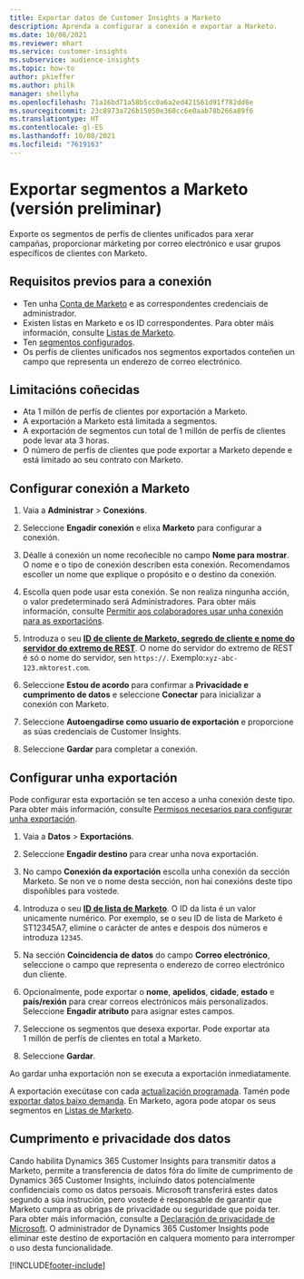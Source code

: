 ```yaml
---
title: Exportar datos de Customer Insights a Marketo
description: Aprenda a configurar a conexión e exportar a Marketo.
ms.date: 10/08/2021
ms.reviewer: mhart
ms.service: customer-insights
ms.subservice: audience-insights
ms.topic: how-to
author: pkieffer
ms.author: philk
manager: shellyha
ms.openlocfilehash: 71a16bd71a58b5cc0a6a2ed421561d91f782dd8e
ms.sourcegitcommit: 23c8973a726b15050e368cc6e0aab78b266a89f6
ms.translationtype: HT
ms.contentlocale: gl-ES
ms.lasthandoff: 10/08/2021
ms.locfileid: "7619163"
---
```

# <a name="export-segments-to-marketo-preview"></a>Exportar segmentos a Marketo (versión preliminar)

Exporte os segmentos de perfís de clientes unificados para xerar campañas, proporcionar márketing por correo electrónico e usar grupos específicos de clientes con Marketo.

## <a name="prerequisites-for-connection"></a>Requisitos previos para a conexión

-   Ten unha [Conta de Marketo](https://login.marketo.com/) e as correspondentes credenciais de administrador.
-   Existen listas en Marketo e os ID correspondentes. Para obter máis información, consulte [Listas de Marketo](https://docs.marketo.com/display/public/DOCS/Understanding+Static+Lists).
-   Ten [segmentos configurados](segments.md).
-   Os perfís de clientes unificados nos segmentos exportados conteñen un campo que representa un enderezo de correo electrónico.

## <a name="known-limitations"></a>Limitacións coñecidas

- Ata 1 millón de perfís de clientes por exportación a Marketo.
- A exportación a Marketo está limitada a segmentos.
- A exportación de segmentos cun total de 1 millón de perfís de clientes pode levar ata 3 horas. 
- O número de perfís de clientes que pode exportar a Marketo depende e está limitado ao seu contrato con Marketo.

## <a name="set-up-connection-to-marketo"></a>Configurar conexión a Marketo

1. Vaia a **Administrar** > **Conexións**.

1. Seleccione **Engadir conexión** e elixa **Marketo** para configurar a conexión.

1. Déalle á conexión un nome recoñecible no campo **Nome para mostrar**. O nome e o tipo de conexión describen esta conexión. Recomendamos escoller un nome que explique o propósito e o destino da conexión.

1. Escolla quen pode usar esta conexión. Se non realiza ningunha acción, o valor predeterminado será Administradores. Para obter máis información, consulte [Permitir aos colaboradores usar unha conexión para as exportacións](connections.md#allow-contributors-to-use-a-connection-for-exports).

1. Introduza o seu **[ID de cliente de Marketo, segredo de cliente e nome do servidor do extremo de REST](https://developers.marketo.com/rest-api/authentication/)**. O nome do servidor do extremo de REST é só o nome do servidor, sen `https://`. Exemplo:`xyz-abc-123.mktorest.com`. 

1. Seleccione **Estou de acordo** para confirmar a **Privacidade e cumprimento de datos** e seleccione **Conectar** para inicializar a conexión con Marketo.

1. Seleccione **Autoengadirse como usuario de exportación** e proporcione as súas credenciais de Customer Insights.

1. Seleccione **Gardar** para completar a conexión.

## <a name="configure-an-export"></a>Configurar unha exportación

Pode configurar esta exportación se ten acceso a unha conexión deste tipo. Para obter máis información, consulte [Permisos necesarios para configurar unha exportación](export-destinations.md#set-up-a-new-export).

1. Vaia a **Datos** > **Exportacións**.

1. Seleccione **Engadir destino** para crear unha nova exportación.

1. No campo **Conexión da exportación** escolla unha conexión da sección Marketo. Se non ve o nome desta sección, non hai conexións deste tipo dispoñibles para vostede.

1. Introduza o seu **[ID de lista de Marketo](https://docs.marketo.com/display/public/DOCS/Understanding+Static+Lists)**. O ID da lista é un valor unicamente numérico. Por exemplo, se o seu ID de lista de Marketo é ST12345A7, elimine o carácter de antes e despois dos números e introduza `12345`. 

1. Na sección **Coincidencia de datos** do campo **Correo electrónico**, seleccione o campo que representa o enderezo de correo electrónico dun cliente. 

1. Opcionalmente, pode exportar o **nome**, **apelidos**, **cidade**, **estado** e **país/rexión** para crear correos electrónicos máis personalizados. Seleccione **Engadir atributo** para asignar estes campos.

1. Seleccione os segmentos que desexa exportar. Pode exportar ata 1 millón de perfís de clientes en total a Marketo.

1. Seleccione **Gardar**.

Ao gardar unha exportación non se executa a exportación inmediatamente.

A exportación execútase con cada [actualización programada](system.md#schedule-tab). Tamén pode [exportar datos baixo demanda](export-destinations.md#run-exports-on-demand). En Marketo, agora pode atopar os seus segmentos en [Listas de Marketo](https://docs.marketo.com/display/public/DOCS/Understanding+Static+Lists).


## <a name="data-privacy-and-compliance"></a>Cumprimento e privacidade dos datos

Cando habilita Dynamics 365 Customer Insights para transmitir datos a Marketo, permite a transferencia de datos fóra do límite de cumprimento de Dynamics 365 Customer Insights, incluíndo datos potencialmente confidenciais como os datos persoais. Microsoft transferirá estes datos segundo a súa instrución, pero vostede é responsable de garantir que Marketo cumpra as obrigas de privacidade ou seguridade que poida ter. Para obter máis información, consulte a [Declaración de privacidade de Microsoft](https://go.microsoft.com/fwlink/?linkid=396732).
O administrador de Dynamics 365 Customer Insights pode eliminar este destino de exportación en calquera momento para interromper o uso desta funcionalidade.


[!INCLUDE[footer-include](../includes/footer-banner.md)]

